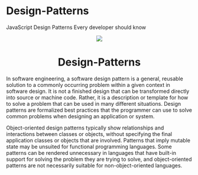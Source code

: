 # Design-Patterns
JavaScript Design Patterns Every developer should know



 <p align="center">
  <a target='_blank'><img src='[https://s27389.pcdn.co/wp-content/uploads/2020/01/what-are-newest-cyber-attacks-look-out-for-1024x440.jpeg](https://res.cloudinary.com/practicaldev/image/fetch/s--mmzytYSy--/c_imagga_scale,f_auto,fl_progressive,h_420,q_auto,w_1000/https://dev-to-uploads.s3.amazonaws.com/i/rr0h1bw7dnsio6lsxq7q.jpeg)' border='0'/></a>  <h1    align="center">Design-Patterns</h1>
 </p>
 





In software engineering, a software design pattern is a general, reusable solution to a commonly occurring problem within a given context in software design. It is not a finished design that can be transformed directly into source or machine code. Rather, it is a description or template for how to solve a problem that can be used in many different situations. Design patterns are formalized best practices that the programmer can use to solve common problems when designing an application or system.

Object-oriented design patterns typically show relationships and interactions between classes or objects, without specifying the final application classes or objects that are involved. Patterns that imply mutable state may be unsuited for functional programming languages. Some patterns can be rendered unnecessary in languages that have built-in support for solving the problem they are trying to solve, and object-oriented patterns are not necessarily suitable for non-object-oriented languages.
